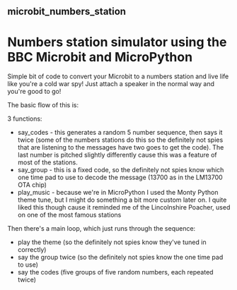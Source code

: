 ## microbit_numbers_station
# Numbers station simulator using the BBC Microbit and MicroPython

Simple bit of code to convert your Microbit to a numbers station and live life like you're a cold war spy!  Just attach a speaker in the normal way and you're good to go!

The basic flow of this is:

  3 functions:
  * say_codes - this generates a random 5 number sequence, then says it twice (some of the numbers stations do this so the definitely not spies that are listening to the messages have two goes to get the code).  The last number is pitched slightly differently cause this was a feature of most of the stations.
  * say_group - this is a fixed code, so the definitely not spies know which one time pad to use to decode the message (13700 as in the LM13700 OTA chip)
  * play_music - because we're in MicroPython I used the Monty Python theme tune, but I might do something a bit more custom later on.  I quite liked this though cause it reminded me of the Lincolnshire Poacher, used on one of the most famous stations
  
Then there's a main loop, which just runs through the sequence:
  * play the theme (so the definitely not spies know they've tuned in correctly)
  * say the group twice (so the definitely not spies know the one time pad to use)
  * say the codes (five groups of five random numbers, each repeated twice)
